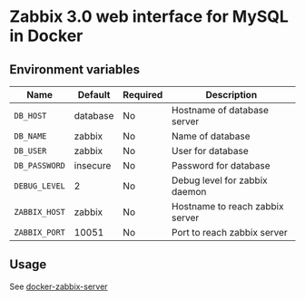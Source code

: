 # Zabbix 3.0 web interface for MySQL in Docker 

## Environment variables

Name | Default | Required | Description
--- | --- | --- | ---
`DB_HOST` | database | No |  Hostname of database server
`DB_NAME` | zabbix | No |  Name of database
`DB_USER` | zabbix | No |  User for database
`DB_PASSWORD` | insecure | No |  Password for database
`DEBUG_LEVEL` | 2 | No |  Debug level for zabbix daemon
`ZABBIX_HOST` | zabbix | No | Hostname to reach zabbix server
`ZABBIX_PORT` | 10051 | No | Port to reach zabbix server

## Usage

See [docker-zabbix-server](https://github.com/simonswine/docker-zabbix-server)
